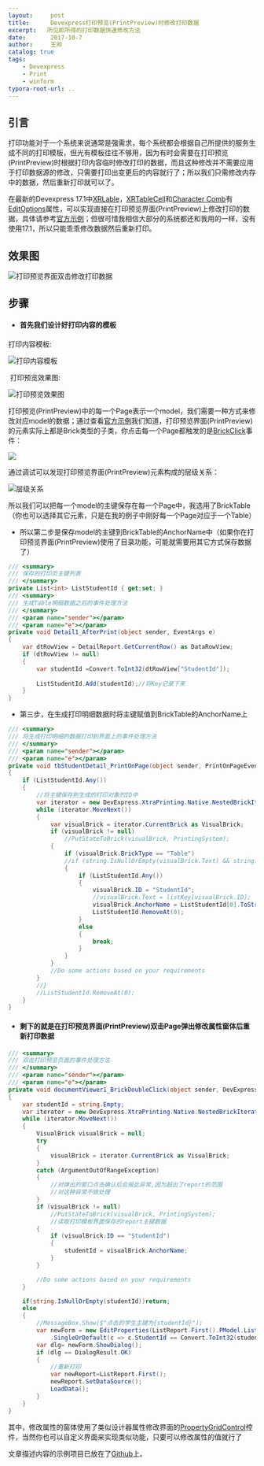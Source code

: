 ```yaml
---
layout:     post
title:      Devexpress打印预览(PrintPreview)时修改打印数据
excerpt:   所见即所得的打印数据快速修改方法
date:       2017-10-7
author:     王帅
catalog: true
tags:
    - Devexpress
    - Print
    - winform
typora-root-url: ..
---
```

## 引言

打印功能对于一个系统来说通常是强需求，每个系统都会根据自己所提供的服务生成不同的打印模板，但光有模板往往不够用，因为有时会需要在打印预览(PrintPreview)时根据打印内容临时修改打印的数据，而且这种修改并不需要应用于打印数据源的修改，只需要打印出变更后的内容就行了；所以我们只需修改内存中的数据，然后重新打印就可以了。

在最新的Devexpress 17.1中[XRLable](https://documentation.devexpress.com/XtraReports/17403/Concepts/Report-Controls/Label)，[XRTableCell](https://documentation.devexpress.com/XtraReports/9741/Concepts/Report-Controls/Table)和[Character Comb](https://documentation.devexpress.com/XtraReports/117157/Concepts/Report-Controls/Character-Comb)有[EditOptions](https://documentation.devexpress.com/XtraReports/DevExpress.XtraReports.UI.XRLabel.EditOptions.property)属性，可以实现直接在打印预览界面(PrintPreview)上修改打印的数据，具体请参考[官方示例](https://documentation.devexpress.com/XtraReports/117343/Concepts/Creating-Reports/Navigation-and-Interaction/Content-Editing-in-Print-Preview)；但很可惜我相信大部分的系统都还和我用的一样，没有使用17.1，所以只能乖乖修改数据然后重新打印。

## 效果图
![打印预览界面双击修改打印数据](/img/reportPreview.gif)

## 步骤

- #### 首先我们设计好打印内容的模板

打印内容模板:

![打印内容模板](/img/report1.png)

​	打印预览效果图:

![打印预览效果图](/img/printpreviewbase0.png)

打印预览(PrintPreview)中的每一个Page表示一个model，我们需要一种方式来修改对应model的数据；通过查看[官方示例](https://documentation.devexpress.com/CoreLibraries/DevExpress.XtraPrinting.Brick.class)我们知道，打印预览界面(PrintPreview)的元素实际上都是Brick类型的子类，你点击每一个Page都触发的是[BrickClick](https://documentation.devexpress.com/WindowsForms/DevExpress.XtraPrinting.Control.PrintControl.BrickClick.event)事件：

![](/img/brickclick.png)

通过调试可以发现打印预览界面(PrintPreview)元素构成的层级关系：

![层级关系](/img/bricktable.png)

所以我们可以把每一个model的主键保存在每一个Page中，我选用了BrickTable（你也可以选择其它元素，只是在我的例子中刚好每一个Page对应于一个Table）

- 所以第二步是保存model的主键到BrickTable的AnchorName中（如果你在打印预览界面(PrintPreview)使用了目录功能，可能就需要用其它方式保存数据了）

```c#
/// <summary>
/// 保存的打印页主键列表
/// </summary>
private List<int> ListStudentId { get;set; }
/// <summary>
/// 生成Table明细数据之后的事件处理方法
/// </summary>
/// <param name="sender"></param>
/// <param name="e"></param>
private void Detail1_AfterPrint(object sender, EventArgs e)
{
    var dtRowView = DetailReport.GetCurrentRow() as DataRowView;
    if (dtRowView != null)
    {
        var studentId =Convert.ToInt32(dtRowView["StudentId"]);
     
        ListStudentId.Add(studentId);//将Key记录下来
    }
}
```
* 第三步，在生成打印明细数据时将主键赋值到BrickTable的AnchorName上

```c#
/// <summary>
/// 将生成打印明细的数据打印到界面上的事件处理方法
/// </summary>
/// <param name="sender"></param>
/// <param name="e"></param>
private void tbStudentDetail_PrintOnPage(object sender, PrintOnPageEventArgs e)
{
    if (ListStudentId.Any())
    {
        //将主键保存到生成的打印对象的ID中
        var iterator = new DevExpress.XtraPrinting.Native.NestedBrickIterator(Pages[e.PageIndex].InnerBricks);
        while (iterator.MoveNext())
        {
            var visualBrick = iterator.CurrentBrick as VisualBrick;
            if (visualBrick != null)
                //PutStateToBrick(visualBrick, PrintingSystem);
            {
                if (visualBrick.BrickType == "Table")
                //if (string.IsNullOrEmpty(visualBrick.Text) && string.IsNullOrEmpty(visualBrick.ID))
                {
                    if (ListStudentId.Any())
                    {
                        visualBrick.ID = "StudentId";
                        //visualBrick.Text = listKey[visualBrick.ID];
                        visualBrick.AnchorName = ListStudentId[0].ToString();
                        ListStudentId.RemoveAt(0);
                    }
                    else
                    {
                        break;
                    }
                }
            }
            //Do some actions based on your requirements
        }
        //}
        //ListStudentId.RemoveAt(0);
    }
}
```

- #### 剩下的就是在打印预览界面(PrintPreview)双击Page弹出修改属性窗体后重新打印数据

```c#
/// <summary>
/// 双击打印预览页面的事件处理方法
/// </summary>
/// <param name="sender"></param>
/// <param name="e"></param>
private void documentViewer1_BrickDoubleClick(object sender, DevExpress.XtraPrinting.Control.BrickEventArgs e)
{
    var studentId = string.Empty;
    var iterator = new DevExpress.XtraPrinting.Native.NestedBrickIterator(e.Page.InnerBricks);
    while (iterator.MoveNext())
    {
        VisualBrick visualBrick = null;
        try
        {
            visualBrick = iterator.CurrentBrick as VisualBrick;
        }
        catch (ArgumentOutOfRangeException)
        {
            //对弹出的窗口点击确认后会报此异常,因为超出了report的范围
            //对这种异常不做处理
        }
        if (visualBrick != null)
            //PutStateToBrick(visualBrick, PrintingSystem);
            //读取打印模板界面保存的report主键数据
        {
            if (visualBrick.ID == "StudentId")
            {
                studentId = visualBrick.AnchorName;
            }
        }

        //Do some actions based on your requirements
    }

    if(string.IsNullOrEmpty(studentId))return;
    else
    {
        //MessageBox.Show($"点击的学生主键为{studentId}");
        var newForm = new EditProperties(ListReport.First().PModel.ListStudents
            .SingleOrDefault(c => c.StudentId == Convert.ToInt32(studentId)));
        var dlg= newForm.ShowDialog();
        if (dlg == DialogResult.OK)
        {
            //重新打印
            var newReport=ListReport.First();
            newReport.SetDataSource(); 
            LoadData();
        }
    }
}
```

其中，修改属性的窗体使用了类似设计器属性修改界面的[PropertyGridControl](https://documentation.devexpress.com/WindowsForms/DevExpress.XtraVerticalGrid.PropertyGridControl.class)控件，当然你也可以自定义界面来实现类似功能，只要可以修改属性的值就行了

文章描述内容的示例项目已放在了[Github](https://github.com/wangshuai-007/BlogsSample)上。